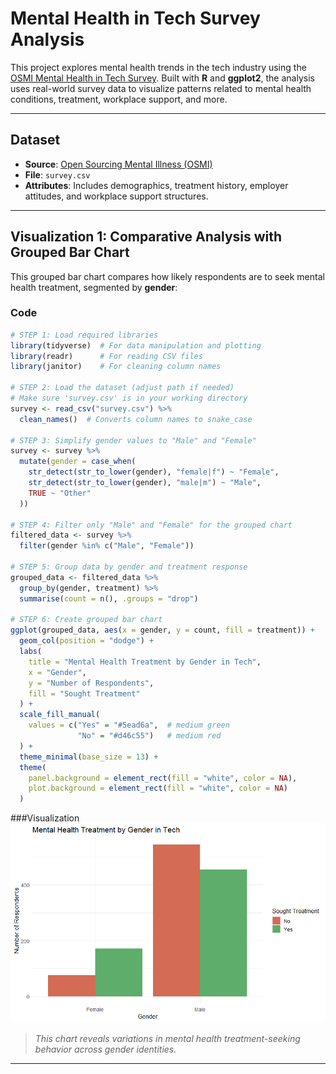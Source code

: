 # Mental Health in Tech Survey Analysis

This project explores mental health trends in the tech industry using the [OSMI Mental Health in Tech Survey](https://www.kaggle.com/datasets/osmi/mental-health-in-tech-survey). Built with **R** and **ggplot2**, the analysis uses real-world survey data to visualize patterns related to mental health conditions, treatment, workplace support, and more.

---

## Dataset

- **Source**: [Open Sourcing Mental Illness (OSMI)](https://osmihelp.org/research)
- **File**: `survey.csv`
- **Attributes**: Includes demographics, treatment history, employer attitudes, and workplace support structures.

---

## Visualization 1: Comparative Analysis with Grouped Bar Chart

This grouped bar chart compares how likely respondents are to seek mental health treatment, segmented by **gender**:

### Code
```r
# STEP 1: Load required libraries
library(tidyverse)  # For data manipulation and plotting
library(readr)      # For reading CSV files
library(janitor)    # For cleaning column names

# STEP 2: Load the dataset (adjust path if needed)
# Make sure 'survey.csv' is in your working directory
survey <- read_csv("survey.csv") %>%
  clean_names()  # Converts column names to snake_case

# STEP 3: Simplify gender values to "Male" and "Female"
survey <- survey %>%
  mutate(gender = case_when(
    str_detect(str_to_lower(gender), "female|f") ~ "Female",
    str_detect(str_to_lower(gender), "male|m") ~ "Male",
    TRUE ~ "Other"
  ))

# STEP 4: Filter only "Male" and "Female" for the grouped chart
filtered_data <- survey %>%
  filter(gender %in% c("Male", "Female"))

# STEP 5: Group data by gender and treatment response
grouped_data <- filtered_data %>%
  group_by(gender, treatment) %>%
  summarise(count = n(), .groups = "drop")

# STEP 6: Create grouped bar chart
ggplot(grouped_data, aes(x = gender, y = count, fill = treatment)) +
  geom_col(position = "dodge") +
  labs(
    title = "Mental Health Treatment by Gender in Tech",
    x = "Gender",
    y = "Number of Respondents",
    fill = "Sought Treatment"
  ) +
  scale_fill_manual(
    values = c("Yes" = "#5ead6a",  # medium green
               "No" = "#d46c55")   # medium red
  ) +
  theme_minimal(base_size = 13) +
  theme(
    panel.background = element_rect(fill = "white", color = NA),
    plot.background = element_rect(fill = "white", color = NA)
  )
```
###Visualization
![image_alt](https://github.com/zJayTech/Mental-Health-in-Tech-Survey-Analysis/blob/main/treatment-by-gender.png?raw=true)

> *This chart reveals variations in mental health treatment-seeking behavior across gender identities.*

---
